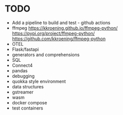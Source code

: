 # TODO

* Add a pipeline to build and test - github actions
* ffmpeg
    <https://kkroening.github.io/ffmpeg-python/>
    <https://pypi.org/project/ffmpeg-python/>
    <https://github.com/kkroening/ffmpeg-python>
* OTEL
* Flask/fastapi
* generators and comprehensions
* SQL
* Connect4
* pandas
* debugging
* quokka style environment
* data structures
* gstreamer
* wasm
* docker compose
* test containers
